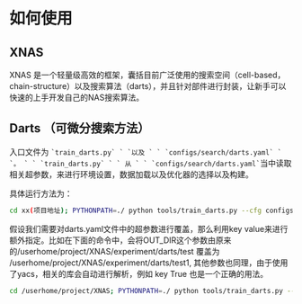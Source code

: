 # 如何使用

## XNAS

XNAS 是一个轻量级高效的框架，囊括目前广泛使用的搜索空间（cell-based， chain-structure）以及搜索算法（darts），并且针对部件进行封装，让新手可以快速的上手开发自己的NAS搜索算法。

## Darts （可微分搜索方法）

入口文件为 `` `train_darts.py` ` `以及 ` ` `configs/search/darts.yaml` ` `。 ` ` `train_darts.py` ` ` 从 ` ` `configs/search/darts.yaml` ``当中读取相关超参数，来进行环境设置，数据加载以及优化器的选择以及构建。

具体运行方法为：

``` bash
cd xx(项目地址); PYTHONPATH=./ python tools/train_darts.py --cfg configs/search/darts.yaml
```

假设我们需要对darts.yaml文件中的超参数进行覆盖，那么利用key value来进行额外指定。比如在下面的命令中，会将OUT_DIR这个参数由原来的/userhome/project/XNAS/experiment/darts/test 覆盖为 /userhome/project/XNAS/experiment/darts/test1, 其他参数也同理，由于使用了yacs，相关的库会自动进行解析，例如 key True 也是一个正确的用法。

``` bash
cd /userhome/project/XNAS; PYTHONPATH=./ python tools/train_darts.py --cfg configs/search/darts.yaml OUT_DIR /userhome/project/XNAS/experiment/darts/test1
```
